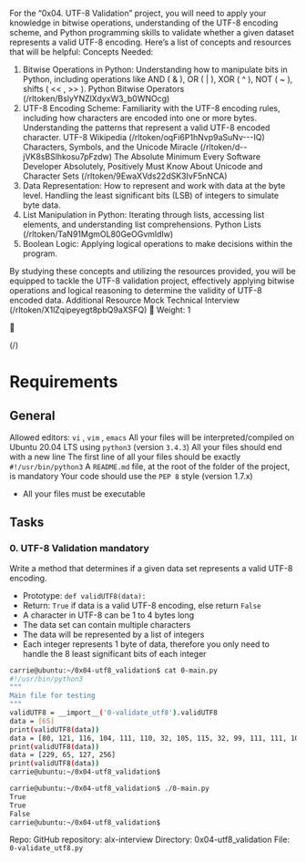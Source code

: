 For the “0x04. UTF-8 Validation” project, you will need to apply your knowledge in bitwise operations,
understanding of the UTF-8 encoding scheme, and Python programming skills to validate whether a given
dataset represents a valid UTF-8 encoding. Here’s a list of concepts and resources that will be helpful:
Concepts Needed:
1. Bitwise Operations in Python:
Understanding how to manipulate bits in Python, including operations like AND ( & ), OR ( | ),
XOR ( ^ ), NOT ( ~ ), shifts ( << , >> ).
Python Bitwise Operators (/rltoken/BslyYNZlXdyxW3_b0WNOcg)
2. UTF-8 Encoding Scheme:
Familiarity with the UTF-8 encoding rules, including how characters are encoded into one or
more bytes.
Understanding the patterns that represent a valid UTF-8 encoded character.
UTF-8 Wikipedia (/rltoken/oqFi6P1hNvp9aSuNv---IQ)
Characters, Symbols, and the Unicode Miracle (/rltoken/d--jVK8sBSlhkosu7pFzdw)
The Absolute Minimum Every Software Developer Absolutely, Positively Must Know About
Unicode and Character Sets (/rltoken/9EwaXVds22dSK3IvF5nNCA)
3. Data Representation:
How to represent and work with data at the byte level.
Handling the least significant bits (LSB) of integers to simulate byte data.
4. List Manipulation in Python:
Iterating through lists, accessing list elements, and understanding list comprehensions.
Python Lists (/rltoken/TaN91MgmOL80GeOGvmldIw)
5. Boolean Logic:
Applying logical operations to make decisions within the program.

By studying these concepts and utilizing the resources provided, you will be equipped to tackle the UTF-8
validation project, effectively applying bitwise operations and logical reasoning to determine the validity of
UTF-8 encoded data.
Additional Resource
Mock Technical Interview (/rltoken/X1lZqipeyegt8pbQ9aXSFQ)
 Weight: 1



(/)

# Requirements

## General
Allowed editors: `vi` , `vim` , `emacs`
All your files will be interpreted/compiled on Ubuntu 20.04 LTS using `python3` (version `3.4.3`)
All your files should end with a new line
The first line of all your files should be exactly `#!/usr/bin/python3`
A `README.md` file, at the root of the folder of the project, is mandatory
Your code should use the `PEP 8` style (version 1.7.x)
- All your files must be executable

## Tasks

### 0. UTF-8 Validation mandatory

Write a method that determines if a given data set represents a valid UTF-8 encoding.

- Prototype: `def validUTF8(data):`
- Return: `True` if data is a valid UTF-8 encoding, else return `False`
- A character in UTF-8 can be 1 to 4 bytes long
- The data set can contain multiple characters
- The data will be represented by a list of integers
- Each integer represents 1 byte of data, therefore you only need to handle the 8 least significant bits of each integer

```bash
carrie@ubuntu:~/0x04-utf8_validation$ cat 0-main.py
#!/usr/bin/python3
"""
Main file for testing
"""
validUTF8 = __import__('0-validate_utf8').validUTF8
data = [65]
print(validUTF8(data))
data = [80, 121, 116, 104, 111, 110, 32, 105, 115, 32, 99, 111, 111, 108, 33]
print(validUTF8(data))
data = [229, 65, 127, 256]
print(validUTF8(data))
carrie@ubuntu:~/0x04-utf8_validation$
```

```bash
carrie@ubuntu:~/0x04-utf8_validation$ ./0-main.py
True
True
False
carrie@ubuntu:~/0x04-utf8_validation$
```

Repo:
GitHub repository: alx-interview
Directory: 0x04-utf8_validation
File: `0-validate_utf8.py`